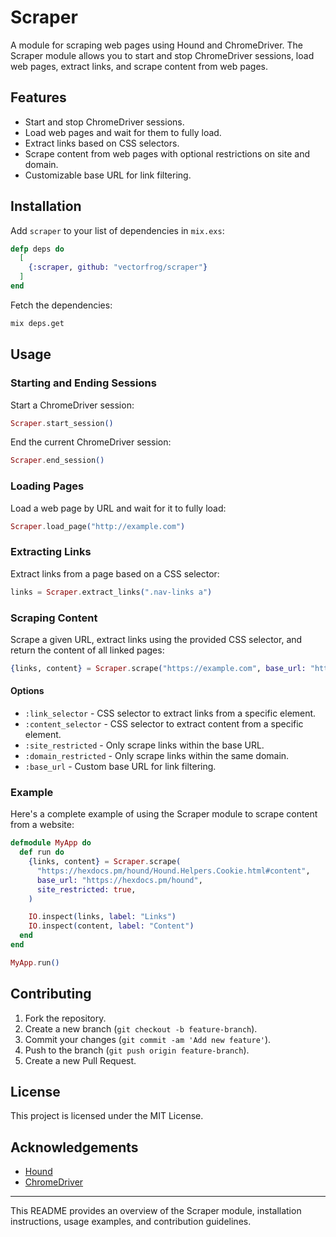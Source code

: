 # Scraper

A module for scraping web pages using Hound and ChromeDriver. The Scraper module allows you to start and stop ChromeDriver sessions, load web pages, extract links, and scrape content from web pages.

## Features

- Start and stop ChromeDriver sessions.
- Load web pages and wait for them to fully load.
- Extract links based on CSS selectors.
- Scrape content from web pages with optional restrictions on site and domain.
- Customizable base URL for link filtering.

## Installation

Add `scraper` to your list of dependencies in `mix.exs`:

```elixir
defp deps do
  [
    {:scraper, github: "vectorfrog/scraper"}
  ]
end
```

Fetch the dependencies:

```sh
mix deps.get
```

## Usage

### Starting and Ending Sessions

Start a ChromeDriver session:

```elixir
Scraper.start_session()
```

End the current ChromeDriver session:

```elixir
Scraper.end_session()
```

### Loading Pages

Load a web page by URL and wait for it to fully load:

```elixir
Scraper.load_page("http://example.com")
```

### Extracting Links

Extract links from a page based on a CSS selector:

```elixir
links = Scraper.extract_links(".nav-links a")
```

### Scraping Content

Scrape a given URL, extract links using the provided CSS selector, and return the content of all linked pages:

```elixir
{links, content} = Scraper.scrape("https://example.com", base_url: "https://example.com", site_restricted: true, depth: 2)
```

#### Options

- `:link_selector` - CSS selector to extract links from a specific element.
- `:content_selector` - CSS selector to extract content from a specific element.
- `:site_restricted` - Only scrape links within the base URL.
- `:domain_restricted` - Only scrape links within the same domain.
- `:base_url` - Custom base URL for link filtering.

### Example

Here's a complete example of using the Scraper module to scrape content from a website:

```elixir
defmodule MyApp do
  def run do
    {links, content} = Scraper.scrape(
      "https://hexdocs.pm/hound/Hound.Helpers.Cookie.html#content",
      base_url: "https://hexdocs.pm/hound",
      site_restricted: true,
    )

    IO.inspect(links, label: "Links")
    IO.inspect(content, label: "Content")
  end
end

MyApp.run()
```

## Contributing

1. Fork the repository.
2. Create a new branch (`git checkout -b feature-branch`).
3. Commit your changes (`git commit -am 'Add new feature'`).
4. Push to the branch (`git push origin feature-branch`).
5. Create a new Pull Request.

## License

This project is licensed under the MIT License.

## Acknowledgements

- [Hound](https://hexdocs.pm/hound/readme.html)
- [ChromeDriver](https://developer.chrome.com/docs/chromedriver/)

---

This README provides an overview of the Scraper module, installation instructions, usage examples, and contribution guidelines.
